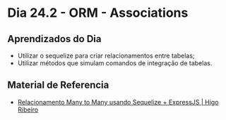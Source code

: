 # Dia 24.2 - ORM - Associations

## Aprendizados do Dia

- Utilizar o sequelize para criar relacionamentos entre tabelas;
- Utilizar métodos que simulam comandos de integração de tabelas.

## Material de Referencia

- [Relacionamento Many to Many usando Sequelize + ExpressJS | Higo Ribeiro](https://www.youtube.com/watch?v=p83qrlaCRw4)
